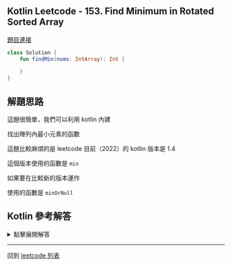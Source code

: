 ## Kotlin Leetcode - 153. Find Minimum in Rotated Sorted Array

[題目連接](https://leetcode.com/problems/find-minimum-in-rotated-sorted-array/)

```kotlin
class Solution {
    fun findMin(nums: IntArray): Int {
        
    }
}
```

## 解題思路

這題很簡單，我們可以利用 kotlin 內建

找出陣列內最小元素的函數

這題比較麻煩的是 leetcode 目前（2022）的 kotlin 版本是 1.4

這個版本使用的函數是 `min`

如果要在比較新的版本運作

使用的函數是  `minOrNull`

## Kotlin 參考解答

<details>
  <summary markdown='span'>點擊展開解答</summary>

leetcode 上的解答

```kotlin
class Solution {  
    fun findMin(nums: IntArray) = nums.min()  
}
```

自己電腦上撰寫的解答

```kotlin
class Solution {  
    fun findMin(nums: IntArray) = nums.minOrNull()  
}
```

</details>

------

回到 [leetcode 列表](index.md)

